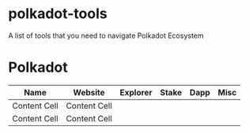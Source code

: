 # polkadot-tools
A list of tools that you need to navigate Polkadot Ecosystem


# Polkadot
| Name  | Website | Explorer | Stake | Dapp | Misc 
| ------------- | ------------- | ------------- | ------------- | ------------- | ------------- |
| Content Cell  | Content Cell  | 
| Content Cell  | Content Cell  |

